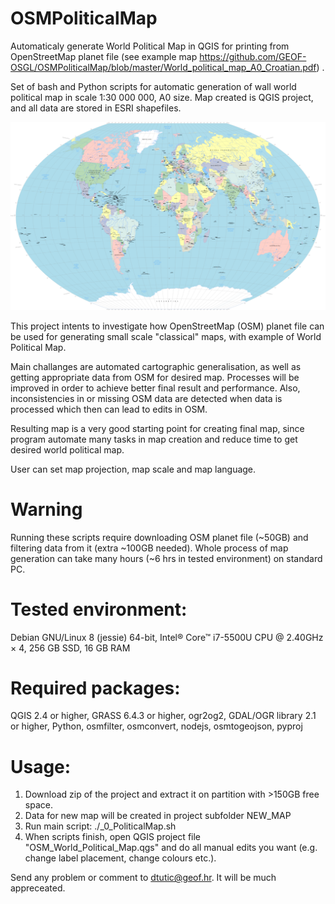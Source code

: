 # OSMPoliticalMap
Automaticaly generate World Political Map in QGIS for printing from OpenStreetMap planet file (see example map https://github.com/GEOF-OSGL/OSMPoliticalMap/blob/master/World_political_map_A0_Croatian.pdf) .

Set of bash and Python scripts for automatic generation of wall world political map in scale 1:30 000 000, A0 size. Map created is QGIS project, and all data are stored in ESRI shapefiles.

![alt tag](osm_political_map.png)

This project intents to investigate how OpenStreetMap (OSM) planet file can be used for generating small scale "classical" maps, with example of World Political Map.

Main challanges are automated cartographic generalisation, as well as getting appropriate data from OSM for desired map. Processes will be improved in order to achieve better final result and performance. Also, inconsistencies in or missing OSM data are detected when data is processed which then can lead to edits in OSM.

Resulting map is a very good starting point for creating final map, since program automate many tasks in map creation and reduce time to get desired world political map.

User can set map projection, map scale and map language. 

# Warning
Running these scripts require downloading OSM planet file (~50GB) and filtering data from it (extra ~100GB needed). Whole process of map generation can take many hours (~6 hrs in tested environment) on standard PC.

# Tested environment:
Debian GNU/Linux 8 (jessie) 64-bit, 
Intel® Core™ i7-5500U CPU @ 2.40GHz × 4, 
256 GB SSD, 
16 GB RAM

# Required packages:
QGIS 2.4 or higher, 
GRASS 6.4.3 or higher, 
ogr2og2, 
GDAL/OGR library 2.1 or higher, 
Python, 
osmfilter, 
osmconvert,
nodejs,
osmtogeojson,
pyproj

# Usage:
1. Download zip of the project and extract it on partition with >150GB free space.
2. Data for new map will be created in project subfolder NEW_MAP
3. Run main script: ./_0_PoliticalMap.sh
3. When scripts finish, open QGIS project file "OSM_World_Political_Map.qgs" and do all manual edits you want (e.g. change label placement, change colours etc.). 

Send any problem or comment to dtutic@geof.hr. It will be much appreceated.


